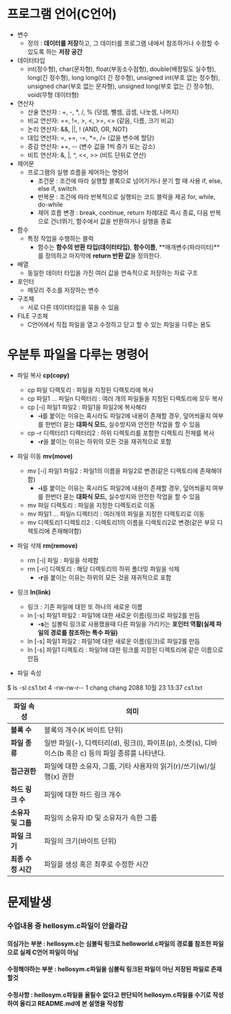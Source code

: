 # 프로그램 언어(C언어)
- 변수
  - 정의 : **데이터를 저장**하고, 그 데이터를 프로그램 내에서 참조하거나 수정할 수 있도록 하는 **저장 공간**
- 데이터타입
  - int(정수형), char(문자형), float(부동소수점형), double(배정밀도 실수형), long(긴 정수형), long long(더 긴 정수형), unsigned int(부호 없는 정수형), unsigned char(부호 없는 문자형), unsigned long(부호 없는 긴 정수형), void(무형 데이터형)
- 연산자
  - 산술 연산자 : +, -, *, /, % (덧셈, 뺄셈, 곱셈, 나눗셈, 나머지)
  - 비교 연산자: ==, !=, >, <, >=, <= (같음, 다름, 크기 비교)
  - 논리 연산자: &&, ||, ! (AND, OR, NOT)
  - 대입 연산자: =, +=, -=, *=, /= (값을 변수에 할당)
  - 증감 연산자: ++, -- (변수 값을 1씩 증가 또는 감소)
  - 비트 연산자: &, |, ^, <<, >> (비트 단위로 연산)
- 제어문
  - 프로그램의 실행 흐름을 제어하는 명령어
    - 조건문 : 조건에 따라 실행할 블록으로 넘어가거나 분기 할 때 사용 if, else, else if, switch
    - 반복문 : 조건에 따라 반복적으로 실행되는 코드 블럭을 제공 for, while, do-while
    - 제어 흐름 변경 : break, continue, return 차례대로 즉시 종료, 다음 반복으로 건너뛰기, 함수에서 값을 반환하거나 실행을 종료
- 함수
  - 특정 작업을 수행하는 블럭
    - 함수는 **함수의 반환 타입(데이터타입)**, **함수이름**, **매개변수(파라미터)**를 정의하고 마지막에 **return 반환 값**을 정의한다.
- 배열
  - 동일한 데이터 타입을 가진 여러 값을 연속적으로 저장하는 자료 구조
- 포인터
  - 메모리 주소를 저장하는 변수
- 구조체
  - 서로 다른 데이터타입을 묶을 수 있음
- FILE 구조체
  - C언어에서 직접 파일을 열고 수정하고 닫고 할 수 있는 파일을 다루는 용도

# 우분투 파일을 다루는 명령어
- 파일 복사 **cp(copy)**
  - cp 파일 디렉토리 : 파일을 지정된 디렉토리에 복사
  - cp 파일1 ... 파일n 디렉터리 : 여러 개의 파일들을 지정된 디렉토리에 모두 복사
  - cp [-i] 파일1 파일2 : 파일1을 파일2에 복사해라
    - **-i**를 붙이는 이유는 혹시라도 파일2에 내용이 존재할 경우, 덮어씌울지 여부를 한번더 묻는 **대화식 모드**, 실수방지와 안전한 작업을 할 수 있음
  - cp –r 디렉터리1 디렉터리2 : 하위 디렉토리를 포함한 디렉토리 전체를 복사
    - **-r**을 붙이는 이유는 하위의 모든 것을 재귀적으로 포함
- 파일 이동 **mv(move)**
  - mv [-i] 파일1 파일2 : 파일1의 이름을 파일2로 변경(같은 디렉토리에 존재해야함)
    - **-i**를 붙이는 이유는 혹시라도 파일2에 내용이 존재할 경우, 덮어씌울지 여부를 한번더 묻는 **대화식 모드**, 실수방지와 안전한 작업을 할 수 있음
  - mv 파일 디렉토리 : 파일을 지정한 디렉토리로 이동
  - mv 파일1 ... 파일n 디렉터리 : 여러개의 파일을 지정한 디렉토리로 이동
  - mv 디렉토리1 디렉토리2 : 디렉토리1의 이름을 디렉토리2로 변경(같은 부모 디렉토리에 존재해야함)
- 파일 삭제 **rm(remove)**
  - rm [-i] 파일 : 파일을 삭제함
  - rm [-ri] 디렉토리 : 해당 디렉토리의 하위 폴더밎 파일을 삭제
    - **-r**을 붙이는 이유는 하위의 모든 것을 재귀적으로 포함
- 링크 **ln(link)**
  - 링크 : 기존 파일에 대한 또 하나의 새로운 이름
  - ln [-s] 파일1 파일2 : 파일1에 대한 새로운 이름(링크)로 파일2를 만듬
    - **-s**는 심볼릭 링크로 사용했을때 다른 파일을 가리키는 **포인터 역활(실제 파일의 경로를 참조하는 특수 파일)**
  - ln [-s] 파일1 파일2 : 파일1에 대한 새로운 이름(링크)로 파일2를 만듬
  - ln [-s] 파일1 디렉토리 : 파일1에 대한 링크를 지정된 디렉토리에 같은 이름으로 만듬

- 파일 속성

$ ls -sl cs1.txt
4 -rw-rw-r-- 1 chang chang 2088 10월 23 13:37 cs1.txt

| 파일 속성       | 의미                                                                 |
|----------------|--------------------------------------------------------------------|
| **블록 수**     | 블록의 개수(K 바이트 단위)                                           |
| **파일 종류**   | 일반 파일(-), 디렉터리(d), 링크(l), 파이프(p), 소켓(s), 디바이스(b 혹은 c) 등의 파일 종류를 나타낸다. |
| **접근권한**    | 파일에 대한 소유자, 그룹, 기타 사용자의 읽기(r)/쓰기(w)/실행(x) 권한         |
| **하드 링크 수** | 파일에 대한 하드 링크 개수                                             |
| **소유자 및 그룹** | 파일의 소유자 ID 및 소유자가 속한 그룹                                    |
| **파일 크기**    | 파일의 크기(바이트 단위)                                               |
| **최종 수정 시간** | 파일을 생성 혹은 최후로 수정한 시간                                         |







# **문제발생**
### 수업내용 중 hellosym.c파일이 안올라감
#### 의심가는 부분 : hellosym.c는 심볼릭 링크로 helloworld.c파일의 경로를 참조한 파일으로 실제 C언어 파일이 아님
#### 수정해야하는 부분 : hellosym.c파일을 심볼릭 링크된 파일이 아닌 저장된 파일로 존재할것
#### 수정사항 : hellosym.c파일을 올릴수 없다고 판단되어 hellosym.c파일을 수기로 작성하여 올리고 README.md에 본 설명을 작성함
